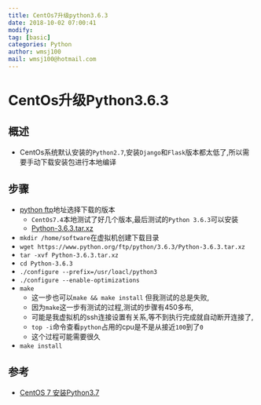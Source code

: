 ```yaml
---
title: CentOs7升级python3.6.3
date: 2018-10-02 07:00:41	
modify: 
tag: [basic]
categories: Python 
author: wmsj100
mail: wmsj100@hotmail.com
---
```


# CentOs升级Python3.6.3

## 概述
- CentOs系统默认安装的`Python2.7`,安装`Django`和`Flask`版本都太低了,所以需要手动下载安装包进行本地编译

## 步骤
- [python ftp](https://www.python.org/ftp/python/)地址选择下载的版本
	- `CentOs7.4`本地测试了好几个版本,最后测试的`Python 3.6.3`可以安装
	- [Python-3.6.3.tar.xz](https://www.python.org/ftp/python/3.6.3/Python-3.6.3.tar.xz)
- `mkdir /home/software`在虚拟机创建下载目录
- `wget https://www.python.org/ftp/python/3.6.3/Python-3.6.3.tar.xz`
- `tar -xvf Python-3.6.3.tar.xz`
- `cd Python-3.6.3`
- `./configure --prefix=/usr/loacl/python3`
- `./configure --enable-optimizations`
- `make` 
	- 这一步也可以`make && make install` 但我测试的总是失败,
	- 因为`make`这一步有测试的过程,测试的步骤有450多布,
	- 可能是我虚拟机的ssh连接设置有关系,等不到执行完成就自动断开连接了,
	- `top -i`命令查看`python`占用的cpu是不是从接近`100`到了`0`
	- 这个过程可能需要很久
- `make install`


## 参考
- [CentOS 7 安装Python3.7](https://www.cnblogs.com/linga/p/9442126.html)
